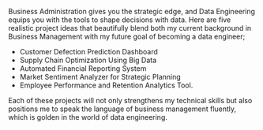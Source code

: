 Business Administration gives you the strategic edge, and Data Engineering equips you with the tools to shape decisions with data. Here are five realistic project ideas that beautifully blend both my current background in Business Management with my future goal of becoming a data engineer;
- Customer Defection Prediction Dashboard
- Supply Chain Optimization Using Big Data
- Automated Financial Reporting System
- Market Sentiment Analyzer for Strategic Planning
- Employee Performance and Retention Analytics Tool.

Each of these projects will not only strengthens my technical skills but also positions me to speak the language of business management fluently, which is golden in the world of data engineering.
